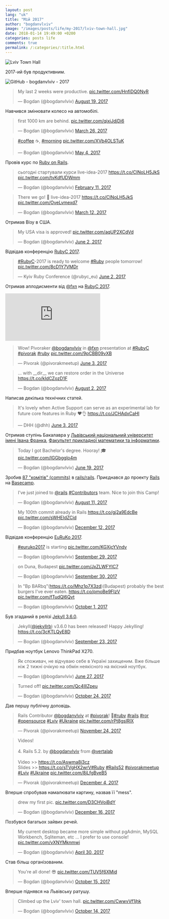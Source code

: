 ```yaml
---
layout: post
lang: "uk"
title: "Мій 2017"
author: "bogdanvlviv"
image: "/images/posts/life/my-2017/lviv-town-hall.jpg"
date: 2018-01-14 19:49:00 +0200
categories: posts life
comments: true
permalink: /:categories/:title.html
---
```


<div class="picture">
  <img src="{{ "/images/posts/life/my-2017/lviv-town-hall.jpg" | absolute_url }}" title="Lviv Town Hall">
</div>

2017-ий був продуктивним.

<div class="picture">
  <img src="{{ "/images/posts/life/my-2017/github-1399-2017.png" | absolute_url }}" title="GitHub - bogdanvlviv - 2017">
</div>

<blockquote class="twitter-tweet" data-lang="en"><p lang="en" dir="ltr">My last 2 weeks were productive. <a href="https://t.co/HnfiDQ0NyR">pic.twitter.com/HnfiDQ0NyR</a></p>&mdash; Bogdan (@bogdanvlviv) <a href="https://twitter.com/bogdanvlviv/status/898980474290266112?ref_src=twsrc%5Etfw">August 19, 2017</a></blockquote>

Навчився змінювати колесо на автомобілі.

<blockquote class="twitter-tweet" data-lang="en"><p lang="en" dir="ltr">first 1000 km are behind. <a href="https://t.co/qixiJdjDi6">pic.twitter.com/qixiJdjDi6</a></p>&mdash; Bogdan (@bogdanvlviv) <a href="https://twitter.com/bogdanvlviv/status/846009888736235520?ref_src=twsrc%5Etfw">March 26, 2017</a></blockquote>

<blockquote class="twitter-tweet" data-lang="en"><p lang="und" dir="ltr"><a href="https://twitter.com/hashtag/coffee?src=hash&amp;ref_src=twsrc%5Etfw">#coffee</a> ☕, <a href="https://twitter.com/hashtag/morning?src=hash&amp;ref_src=twsrc%5Etfw">#morning</a> <a href="https://t.co/XVb4OLSTuK">pic.twitter.com/XVb4OLSTuK</a></p>&mdash; Bogdan (@bogdanvlviv) <a href="https://twitter.com/bogdanvlviv/status/859984511660171265?ref_src=twsrc%5Etfw">May 4, 2017</a></blockquote>

Провів курс по [Ruby on Rails](http://rubyonrails.org).

<blockquote class="twitter-tweet" data-lang="en"><p lang="uk" dir="ltr">cьогодні стартували курси live-idea-2017 <a href="https://t.co/CINoLH5JkS">https://t.co/CINoLH5JkS</a> <a href="https://t.co/tvKdfUDWmm">pic.twitter.com/tvKdfUDWmm</a></p>&mdash; Bogdan (@bogdanvlviv) <a href="https://twitter.com/bogdanvlviv/status/830498469320196099?ref_src=twsrc%5Etfw">February 11, 2017</a></blockquote>

<blockquote class="twitter-tweet" data-lang="en"><p lang="en" dir="ltr">There we go! 🎉 live-idea-2017 <a href="https://t.co/CINoLH5JkS">https://t.co/CINoLH5JkS</a> <a href="https://t.co/OveLvmexd7">pic.twitter.com/OveLvmexd7</a></p>&mdash; Bogdan (@bogdanvlviv) <a href="https://twitter.com/bogdanvlviv/status/841004074891935744?ref_src=twsrc%5Etfw">March 12, 2017</a></blockquote>

Отримав Візу в США.

<blockquote class="twitter-tweet" data-lang="en"><p lang="en" dir="ltr">My USA visa is approved! <a href="https://t.co/aqUP2XCdVd">pic.twitter.com/aqUP2XCdVd</a></p>&mdash; Bogdan (@bogdanvlviv) <a href="https://twitter.com/bogdanvlviv/status/870590273205796864?ref_src=twsrc%5Etfw">June 2, 2017</a></blockquote>

Відвідав конференцію [RubyC 2017](https://rubyc.eu).

<blockquote class="twitter-tweet" data-lang="en"><p lang="en" dir="ltr"><a href="https://twitter.com/hashtag/RubyC?src=hash&amp;ref_src=twsrc%5Etfw">#RubyC</a>-2017 is ready to welcome <a href="https://twitter.com/hashtag/Ruby?src=hash&amp;ref_src=twsrc%5Etfw">#Ruby</a> people tomorrow! <a href="https://t.co/8cD1Y7VMDr">pic.twitter.com/8cD1Y7VMDr</a></p>&mdash; Kyiv Ruby Conference (@rubyc_eu) <a href="https://twitter.com/rubyc_eu/status/870675884981837825?ref_src=twsrc%5Etfw">June 2, 2017</a></blockquote>

Отримав аплодисменти від [@fxn](https://twitter.com/fxn) на [RubyC 2017](https://rubyc.eu).

<iframe src="https://www.youtube.com/embed/P4hPUAY05nE?start=1553&end=1596" frameborder="0" allowfullscreen></iframe>

<blockquote class="twitter-tweet" data-lang="en"><p lang="en" dir="ltr">Wow! Pivoraker <a href="https://twitter.com/bogdanvlviv?ref_src=twsrc%5Etfw">@bogdanvlviv</a> in <a href="https://twitter.com/fxn?ref_src=twsrc%5Etfw">@fxn</a> presentation at <a href="https://twitter.com/hashtag/RubyC?src=hash&amp;ref_src=twsrc%5Etfw">#RubyC</a> <a href="https://twitter.com/hashtag/pivorak?src=hash&amp;ref_src=twsrc%5Etfw">#pivorak</a> <a href="https://twitter.com/hashtag/ruby?src=hash&amp;ref_src=twsrc%5Etfw">#ruby</a> <a href="https://t.co/9pCBB09vXB">pic.twitter.com/9pCBB09vXB</a></p>&mdash; Pivorak (@pivorakmeetup) <a href="https://twitter.com/pivorakmeetup/status/870931497531957248?ref_src=twsrc%5Etfw">June 3, 2017</a></blockquote>

<blockquote class="twitter-tweet" data-lang="en"><p lang="en" dir="ltr">... with __dir__ we can restore order in the Universe <a href="https://t.co/kIdCZozD1F">https://t.co/kIdCZozD1F</a></p>&mdash; Bogdan (@bogdanvlviv) <a href="https://twitter.com/bogdanvlviv/status/892633602059628544?ref_src=twsrc%5Etfw">August 2, 2017</a></blockquote>

Написав декілька технічних статей.

<blockquote class="twitter-tweet" data-lang="en"><p lang="en" dir="ltr">It&#39;s lovely when Active Support can serve as an experimental lab for future core features in Ruby ❤️👌 <a href="https://t.co/JCHAdxCaHI">https://t.co/JCHAdxCaHI</a></p>&mdash; DHH (@dhh) <a href="https://twitter.com/dhh/status/871034291786002433?ref_src=twsrc%5Etfw">June 3, 2017</a></blockquote>

Отримав ступінь Бакалавра у [Львівський національний університет імені Івана Франка](http://www.lnu.edu.ua), [Факультет прикладної математики та інформатики](http://ami.lnu.edu.ua).

<blockquote class="twitter-tweet" data-lang="en"><p lang="en" dir="ltr">Today I got Bachelor&#39;s degree. Hooray! 🎓 <a href="https://t.co/IGGbgglo4m">pic.twitter.com/IGGbgglo4m</a></p>&mdash; Bogdan (@bogdanvlviv) <a href="https://twitter.com/bogdanvlviv/status/876757480361086976?ref_src=twsrc%5Etfw">June 19, 2017</a></blockquote>

Зробив [87 "комітів" (commits)](http://contributors.rubyonrails.org/contributors/bogdanvlviv/commits/in-time-window/20170101-20171231) в [rails/rails](https://github.com/rails/rails).
Приєднався до проекту [Rails](https://3.basecamp.com/3076981/projects) на [Basecamp](https://basecamp.com).

<blockquote class="twitter-tweet" data-lang="en"><p lang="en" dir="ltr">I&#39;ve just joined to <a href="https://twitter.com/rails?ref_src=twsrc%5Etfw">@rails</a> <a href="https://twitter.com/hashtag/Contributors?src=hash&amp;ref_src=twsrc%5Etfw">#Contributors</a> team. Nice to join this Camp!</p>&mdash; Bogdan (@bogdanvlviv) <a href="https://twitter.com/bogdanvlviv/status/895899791078686724?ref_src=twsrc%5Etfw">August 11, 2017</a></blockquote>

<blockquote class="twitter-tweet" data-lang="en"><p lang="en" dir="ltr">My 100th commit already in Rails <a href="https://t.co/gj2a9EdcBe">https://t.co/gj2a9EdcBe</a> <a href="https://t.co/sWHEIdZCid">pic.twitter.com/sWHEIdZCid</a></p>&mdash; Bogdan (@bogdanvlviv) <a href="https://twitter.com/bogdanvlviv/status/940703322620743681?ref_src=twsrc%5Etfw">December 12, 2017</a></blockquote>

Відвідав конференцію [EuRuKo 2017](https://www.euruko2017.org).

<blockquote class="twitter-tweet" data-lang="en"><p lang="en" dir="ltr"><a href="https://twitter.com/hashtag/euruko2017?src=hash&amp;ref_src=twsrc%5Etfw">#euruko2017</a> is starting <a href="https://t.co/KGXjcYVndv">pic.twitter.com/KGXjcYVndv</a></p>&mdash; Bogdan (@bogdanvlviv) <a href="https://twitter.com/bogdanvlviv/status/913671238790402048?ref_src=twsrc%5Etfw">September 29, 2017</a></blockquote>

<blockquote class="twitter-tweet" data-lang="en"><p lang="in" dir="ltr">on Duna, Budapest <a href="https://t.co/JxZLWFYIC7">pic.twitter.com/JxZLWFYIC7</a></p>&mdash; Bogdan (@bogdanvlviv) <a href="https://twitter.com/bogdanvlviv/status/914203325045886977?ref_src=twsrc%5Etfw">September 30, 2017</a></blockquote>

<blockquote class="twitter-tweet" data-lang="en"><p lang="en" dir="ltr">In &quot;Bp BARbq&quot;(<a href="https://t.co/Mhz1p7X3zd">https://t.co/Mhz1p7X3zd</a>)(Budapest) probably the best burgers I&#39;ve ever eaten. <a href="https://t.co/pmoBe9FIzV">https://t.co/pmoBe9FIzV</a> <a href="https://t.co/fTudQl6Qvt">pic.twitter.com/fTudQl6Qvt</a></p>&mdash; Bogdan (@bogdanvlviv) <a href="https://twitter.com/bogdanvlviv/status/914605313885601792?ref_src=twsrc%5Etfw">October 1, 2017</a></blockquote>

Був згаданий в релізі [Jekyll 3.6.0](https://jekyllrb.com/news/2017/09/21/jekyll-3-6-0-released).

<blockquote class="twitter-tweet" data-lang="en"><p lang="da" dir="ltr">Jekyll(<a href="https://twitter.com/jekyllrb?ref_src=twsrc%5Etfw">@jekyllrb</a>) v3.6.0 has been released! Happy Jekylling! <a href="https://t.co/3cKTLQyE8D">https://t.co/3cKTLQyE8D</a></p>&mdash; Bogdan (@bogdanvlviv) <a href="https://twitter.com/bogdanvlviv/status/911672784891400198?ref_src=twsrc%5Etfw">September 23, 2017</a></blockquote>

Придбав ноутбук Lenovo ThinkPad X270.

<blockquote class="twitter-tweet" data-lang="en"><p lang="uk" dir="ltr">Як споживач, не відчуваю себе в Україні захищеним. Вже більше ніж 2 тижні очікую на обмін неякісного на якісний ноутбук.</p>&mdash; Bogdan (@bogdanvlviv) <a href="https://twitter.com/bogdanvlviv/status/879677278694801409?ref_src=twsrc%5Etfw">June 27, 2017</a></blockquote>

<blockquote class="twitter-tweet" data-lang="en"><p lang="en" dir="ltr">Turned off! <a href="https://t.co/Qc4IllZpeu">pic.twitter.com/Qc4IllZpeu</a></p>&mdash; Bogdan (@bogdanvlviv) <a href="https://twitter.com/bogdanvlviv/status/922963709613527040?ref_src=twsrc%5Etfw">October 24, 2017</a></blockquote>

Дав першу публічну доповідь.

<blockquote class="twitter-tweet" data-lang="en"><p lang="en" dir="ltr">Rails Contributor <a href="https://twitter.com/bogdanvlviv?ref_src=twsrc%5Etfw">@bogdanvlviv</a> at <a href="https://twitter.com/hashtag/pivorak?src=hash&amp;ref_src=twsrc%5Etfw">#pivorak</a>! 🙌<a href="https://twitter.com/hashtag/ruby?src=hash&amp;ref_src=twsrc%5Etfw">#ruby</a> <a href="https://twitter.com/hashtag/rails?src=hash&amp;ref_src=twsrc%5Etfw">#rails</a> <a href="https://twitter.com/hashtag/ror?src=hash&amp;ref_src=twsrc%5Etfw">#ror</a> <a href="https://twitter.com/hashtag/opensource?src=hash&amp;ref_src=twsrc%5Etfw">#opensource</a> <a href="https://twitter.com/hashtag/Lviv?src=hash&amp;ref_src=twsrc%5Etfw">#Lviv</a> <a href="https://twitter.com/hashtag/Ukraine?src=hash&amp;ref_src=twsrc%5Etfw">#Ukraine</a> <a href="https://t.co/rPt8gslRlX">pic.twitter.com/rPt8gslRlX</a></p>&mdash; Pivorak (@pivorakmeetup) <a href="https://twitter.com/pivorakmeetup/status/934117066784821250?ref_src=twsrc%5Etfw">November 24, 2017</a></blockquote>

<blockquote class="twitter-tweet" data-lang="en"><p lang="en" dir="ltr">Videos!<br><br>4. Rails 5.2. by <a href="https://twitter.com/bogdanvlviv?ref_src=twsrc%5Etfw">@bogdanvlviv</a> from <a href="https://twitter.com/vertalab?ref_src=twsrc%5Etfw">@vertalab</a> <br><br>Video &gt;&gt; <a href="https://t.co/Aswma8i3cz">https://t.co/Aswma8i3cz</a><br>Slides &gt;&gt; <a href="https://t.co/sTVgHX2wrV">https://t.co/sTVgHX2wrV</a><a href="https://twitter.com/hashtag/Ruby?src=hash&amp;ref_src=twsrc%5Etfw">#Ruby</a> <a href="https://twitter.com/hashtag/Rails52?src=hash&amp;ref_src=twsrc%5Etfw">#Rails52</a> <a href="https://twitter.com/hashtag/pivorakmeetup?src=hash&amp;ref_src=twsrc%5Etfw">#pivorakmeetup</a> <a href="https://twitter.com/hashtag/Lviv?src=hash&amp;ref_src=twsrc%5Etfw">#Lviv</a> <a href="https://twitter.com/hashtag/Ukraine?src=hash&amp;ref_src=twsrc%5Etfw">#Ukraine</a> <a href="https://t.co/8jLfgBveB5">pic.twitter.com/8jLfgBveB5</a></p>&mdash; Pivorak (@pivorakmeetup) <a href="https://twitter.com/pivorakmeetup/status/937777468903174145?ref_src=twsrc%5Etfw">December 4, 2017</a></blockquote>

Вперше спробував намалювати картину, назвав її "mess".

<blockquote class="twitter-tweet" data-lang="en"><p lang="en" dir="ltr">drew my first pic. <a href="https://t.co/D3CHVoiBdY">pic.twitter.com/D3CHVoiBdY</a></p>&mdash; Bogdan (@bogdanvlviv) <a href="https://twitter.com/bogdanvlviv/status/942037277827616768?ref_src=twsrc%5Etfw">December 16, 2017</a></blockquote>

Позбувся багатьох зайвих речей.

<blockquote class="twitter-tweet" data-lang="en"><p lang="en" dir="ltr">My current desktop became more simple without pgAdmin, MySQL Workbench, Sqliteman, etc ... I prefer to use console! <a href="https://t.co/vXNYMknmwi">pic.twitter.com/vXNYMknmwi</a></p>&mdash; Bogdan (@bogdanvlviv) <a href="https://twitter.com/bogdanvlviv/status/858749286900801538?ref_src=twsrc%5Etfw">April 30, 2017</a></blockquote>

Став більш організованим.

<blockquote class="twitter-tweet" data-lang="en"><p lang="en" dir="ltr">You&#39;re all done! 😎 <a href="https://t.co/TUV5f6XMid">pic.twitter.com/TUV5f6XMid</a></p>&mdash; Bogdan (@bogdanvlviv) <a href="https://twitter.com/bogdanvlviv/status/919671653470175233?ref_src=twsrc%5Etfw">October 15, 2017</a></blockquote>

Вперше піднявся на Львівську ратушу.

<blockquote class="twitter-tweet" data-lang="en"><p lang="en" dir="ltr">Climbed up the Lviv&#39; town hall. <a href="https://t.co/CwwvVf1jhk">pic.twitter.com/CwwvVf1jhk</a></p>&mdash; Bogdan (@bogdanvlviv) <a href="https://twitter.com/bogdanvlviv/status/919225505123102721?ref_src=twsrc%5Etfw">October 14, 2017</a></blockquote>

